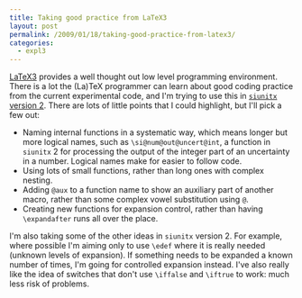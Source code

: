 ```yaml
---
title: Taking good practice from LaTeX3
layout: post
permalink: /2009/01/18/taking-good-practice-from-latex3/
categories:
  - expl3
---
```

[LaTeX3](https://www.latex-project.org/latex3.html) provides a well thought out low level programming environment. There is a lot the (La)TeX programmer can learn about good coding practice from the current experimental code, and I'm trying to use this in [`siunitx` version 2](https://github.com/josephwright/siunitx). There are lots of little points that I could highlight, but I'll pick a few out:

- Naming internal functions in a systematic way, which means longer but more logical names, such as `\si@num@out@uncert@int`, a function in `siunitx` 2 for processing the output of the integer part of an uncertainty in a number. Logical names make for easier to follow code.
- Using lots of small functions, rather than long ones with complex nesting.
- Adding `@aux` to a function name to show an auxiliary part of another macro, rather than some complex vowel substitution using `@`.
- Creating new functions for expansion control, rather than having `\expandafter` runs all over the place.

I'm also taking some of the other ideas in `siunitx` version 2. For example, where possible I'm aiming only to use `\edef` where it is really needed (unknown levels of expansion). If something needs to be expanded a known number of times, I'm going for controlled expansion instead. I've also really like the idea of switches that don't use `\iffalse` and `\iftrue` to work: much less risk of problems.
